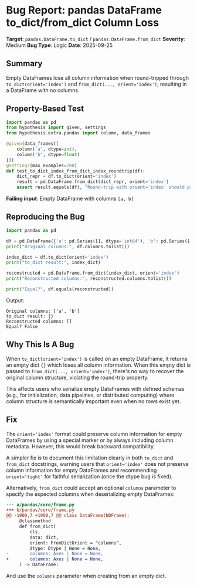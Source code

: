 # Bug Report: pandas DataFrame to_dict/from_dict Column Loss

**Target**: `pandas.DataFrame.to_dict` / `pandas.DataFrame.from_dict`
**Severity**: Medium
**Bug Type**: Logic
**Date**: 2025-09-25

## Summary

Empty DataFrames lose all column information when round-tripped through `to_dict(orient='index')` and `from_dict(..., orient='index')`, resulting in a DataFrame with no columns.

## Property-Based Test

```python
import pandas as pd
from hypothesis import given, settings
from hypothesis.extra.pandas import column, data_frames

@given(data_frames([
    column('a', dtype=int),
    column('b', dtype=float)
]))
@settings(max_examples=200)
def test_to_dict_index_from_dict_index_roundtrip(df):
    dict_repr = df.to_dict(orient='index')
    result = pd.DataFrame.from_dict(dict_repr, orient='index')
    assert result.equals(df), "Round-trip with orient='index' should preserve DataFrame"
```

**Failing input**: Empty DataFrame with columns `[a, b]`

## Reproducing the Bug

```python
import pandas as pd

df = pd.DataFrame({'a': pd.Series([], dtype='int64'), 'b': pd.Series([], dtype='float64')})
print("Original columns:", df.columns.tolist())

index_dict = df.to_dict(orient='index')
print("to_dict result:", index_dict)

reconstructed = pd.DataFrame.from_dict(index_dict, orient='index')
print("Reconstructed columns:", reconstructed.columns.tolist())

print("Equal?", df.equals(reconstructed))
```

Output:
```
Original columns: ['a', 'b']
to_dict result: {}
Reconstructed columns: []
Equal? False
```

## Why This Is A Bug

When `to_dict(orient='index')` is called on an empty DataFrame, it returns an empty dict `{}` which loses all column information. When this empty dict is passed to `from_dict(..., orient='index')`, there's no way to recover the original column structure, violating the round-trip property.

This affects users who serialize empty DataFrames with defined schemas (e.g., for initialization, data pipelines, or distributed computing) where column structure is semantically important even when no rows exist yet.

## Fix

The `orient='index'` format could preserve column information for empty DataFrames by using a special marker or by always including column metadata. However, this would break backward compatibility.

A simpler fix is to document this limitation clearly in both `to_dict` and `from_dict` docstrings, warning users that `orient='index'` does not preserve column information for empty DataFrames and recommending `orient='tight'` for faithful serialization (once the dtype bug is fixed).

Alternatively, `from_dict` could accept an optional `columns` parameter to specify the expected columns when deserializing empty DataFrames:

```diff
--- a/pandas/core/frame.py
+++ b/pandas/core/frame.py
@@ -1900,7 +1900,7 @@ class DataFrame(NDFrame):
     @classmethod
     def from_dict(
         cls,
         data: dict,
         orient: FromDictOrient = "columns",
         dtype: Dtype | None = None,
-        columns: Axes | None = None,
+        columns: Axes | None = None,
     ) -> DataFrame:
```

And use the `columns` parameter when creating from an empty dict.